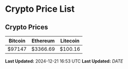 # Crypto Price List

## Crypto Prices
| Bitcoin | Ethereum | Litecoin |
| ------- | -------- | -------- |
| $97147 | $3366.69 | $100.16 |
**Last Updated:** 2024-12-21 16:53 UTC
**Last Updated:** $DATE$
